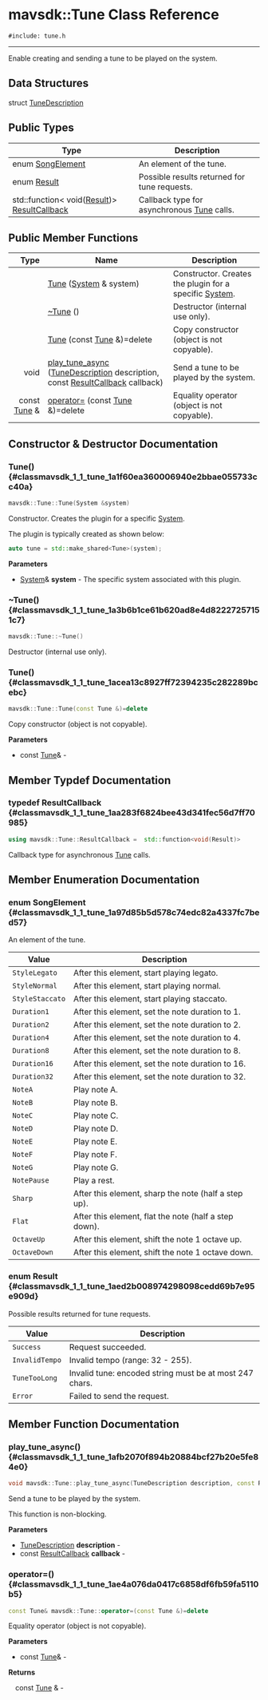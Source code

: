 # mavsdk::Tune Class Reference
`#include: tune.h`

----


Enable creating and sending a tune to be played on the system. 


## Data Structures


struct [TuneDescription](structmavsdk_1_1_tune_1_1_tune_description.md)

## Public Types


Type | Description
--- | ---
enum [SongElement](#classmavsdk_1_1_tune_1a97d85b5d578c74edc82a4337fc7bed57) | An element of the tune.
enum [Result](#classmavsdk_1_1_tune_1aed2b008974298098cedd69b7e95e909d) | Possible results returned for tune requests.
std::function< void([Result](classmavsdk_1_1_tune.md#classmavsdk_1_1_tune_1aed2b008974298098cedd69b7e95e909d))> [ResultCallback](#classmavsdk_1_1_tune_1aa283f6824bee43d341fec56d7ff70985) | Callback type for asynchronous [Tune](classmavsdk_1_1_tune.md) calls.

## Public Member Functions


Type | Name | Description
---: | --- | ---
&nbsp; | [Tune](#classmavsdk_1_1_tune_1a1f60ea360006940e2bbae055733cc40a) ([System](classmavsdk_1_1_system.md) & system) | Constructor. Creates the plugin for a specific [System](classmavsdk_1_1_system.md).
&nbsp; | [~Tune](#classmavsdk_1_1_tune_1a3b6b1ce61b620ad8e4d82227257151c7) () | Destructor (internal use only).
&nbsp; | [Tune](#classmavsdk_1_1_tune_1acea13c8927ff72394235c282289bcebc) (const [Tune](classmavsdk_1_1_tune.md) &)=delete | Copy constructor (object is not copyable).
void | [play_tune_async](#classmavsdk_1_1_tune_1afb2070f894b20884bcf27b20e5fe84e0) ([TuneDescription](structmavsdk_1_1_tune_1_1_tune_description.md) description, const [ResultCallback](classmavsdk_1_1_tune.md#classmavsdk_1_1_tune_1aa283f6824bee43d341fec56d7ff70985) callback) | Send a tune to be played by the system.
const [Tune](classmavsdk_1_1_tune.md) & | [operator=](#classmavsdk_1_1_tune_1ae4a076da0417c6858df6fb59fa5110b5) (const [Tune](classmavsdk_1_1_tune.md) &)=delete | Equality operator (object is not copyable).


## Constructor & Destructor Documentation


### Tune() {#classmavsdk_1_1_tune_1a1f60ea360006940e2bbae055733cc40a}
```cpp
mavsdk::Tune::Tune(System &system)
```


Constructor. Creates the plugin for a specific [System](classmavsdk_1_1_system.md).

The plugin is typically created as shown below: 

```cpp
auto tune = std::make_shared<Tune>(system);
```

**Parameters**

* [System](classmavsdk_1_1_system.md)& **system** - The specific system associated with this plugin.

### ~Tune() {#classmavsdk_1_1_tune_1a3b6b1ce61b620ad8e4d82227257151c7}
```cpp
mavsdk::Tune::~Tune()
```


Destructor (internal use only).


### Tune() {#classmavsdk_1_1_tune_1acea13c8927ff72394235c282289bcebc}
```cpp
mavsdk::Tune::Tune(const Tune &)=delete
```


Copy constructor (object is not copyable).


**Parameters**

* const [Tune](classmavsdk_1_1_tune.md)&  - 

## Member Typdef Documentation


### typedef ResultCallback {#classmavsdk_1_1_tune_1aa283f6824bee43d341fec56d7ff70985}

```cpp
using mavsdk::Tune::ResultCallback =  std::function<void(Result)>
```


Callback type for asynchronous [Tune](classmavsdk_1_1_tune.md) calls.


## Member Enumeration Documentation


### enum SongElement {#classmavsdk_1_1_tune_1a97d85b5d578c74edc82a4337fc7bed57}


An element of the tune.


Value | Description
--- | ---
<span id="classmavsdk_1_1_tune_1a97d85b5d578c74edc82a4337fc7bed57ac830472147f0e7d7a397f4ebe1efa6f3"></span> `StyleLegato` | After this element, start playing legato. 
<span id="classmavsdk_1_1_tune_1a97d85b5d578c74edc82a4337fc7bed57a8cb71997964d545dec42802f02c1e5af"></span> `StyleNormal` | After this element, start playing normal. 
<span id="classmavsdk_1_1_tune_1a97d85b5d578c74edc82a4337fc7bed57acca75620eab0dffb73ec1a4b2b7a334c"></span> `StyleStaccato` | After this element, start playing staccato. 
<span id="classmavsdk_1_1_tune_1a97d85b5d578c74edc82a4337fc7bed57a63787476eb9cebc1d976e06c4a89085d"></span> `Duration1` | After this element, set the note duration to 1. 
<span id="classmavsdk_1_1_tune_1a97d85b5d578c74edc82a4337fc7bed57ab60dc533a85bdbf419ac39982fae8ce8"></span> `Duration2` | After this element, set the note duration to 2. 
<span id="classmavsdk_1_1_tune_1a97d85b5d578c74edc82a4337fc7bed57a48914c473999e8240f09b96c63c37a84"></span> `Duration4` | After this element, set the note duration to 4. 
<span id="classmavsdk_1_1_tune_1a97d85b5d578c74edc82a4337fc7bed57a5c027e5349ad17104491057d3b153192"></span> `Duration8` | After this element, set the note duration to 8. 
<span id="classmavsdk_1_1_tune_1a97d85b5d578c74edc82a4337fc7bed57add80adb2a6a9aae642795959bb077b19"></span> `Duration16` | After this element, set the note duration to 16. 
<span id="classmavsdk_1_1_tune_1a97d85b5d578c74edc82a4337fc7bed57a5238379d32263441c68c00fefb9fee74"></span> `Duration32` | After this element, set the note duration to 32. 
<span id="classmavsdk_1_1_tune_1a97d85b5d578c74edc82a4337fc7bed57adae7803873ef1a4be05a28fd47f928cc"></span> `NoteA` | Play note A. 
<span id="classmavsdk_1_1_tune_1a97d85b5d578c74edc82a4337fc7bed57adf0f2ea8b78208955005301fabc40578"></span> `NoteB` | Play note B. 
<span id="classmavsdk_1_1_tune_1a97d85b5d578c74edc82a4337fc7bed57a96efe8adf521933e0ee897b2526f1040"></span> `NoteC` | Play note C. 
<span id="classmavsdk_1_1_tune_1a97d85b5d578c74edc82a4337fc7bed57a8dc7aeb7d481ca13b24b89ea5781d5f0"></span> `NoteD` | Play note D. 
<span id="classmavsdk_1_1_tune_1a97d85b5d578c74edc82a4337fc7bed57a8499410b04b4830cc664546160bbee41"></span> `NoteE` | Play note E. 
<span id="classmavsdk_1_1_tune_1a97d85b5d578c74edc82a4337fc7bed57adff4ed70eb41ce84bd176316cb3c82f8"></span> `NoteF` | Play note F. 
<span id="classmavsdk_1_1_tune_1a97d85b5d578c74edc82a4337fc7bed57a57afabb08eebc4b8052efdb10878fa88"></span> `NoteG` | Play note G. 
<span id="classmavsdk_1_1_tune_1a97d85b5d578c74edc82a4337fc7bed57a24dfb97f7be37bc76be4233a0d18440b"></span> `NotePause` | Play a rest. 
<span id="classmavsdk_1_1_tune_1a97d85b5d578c74edc82a4337fc7bed57a60c17eb98355db0fe5ce016db6c6f444"></span> `Sharp` | After this element, sharp the note (half a step up). 
<span id="classmavsdk_1_1_tune_1a97d85b5d578c74edc82a4337fc7bed57a745e3db6a7ffd50e1a72b39482f0882d"></span> `Flat` | After this element, flat the note (half a step down). 
<span id="classmavsdk_1_1_tune_1a97d85b5d578c74edc82a4337fc7bed57a1713d26780742b9524fdc6e40c6ef6cd"></span> `OctaveUp` | After this element, shift the note 1 octave up. 
<span id="classmavsdk_1_1_tune_1a97d85b5d578c74edc82a4337fc7bed57ab41646df7c887cc0e3647ba5f8b26afe"></span> `OctaveDown` | After this element, shift the note 1 octave down. 

### enum Result {#classmavsdk_1_1_tune_1aed2b008974298098cedd69b7e95e909d}


Possible results returned for tune requests.


Value | Description
--- | ---
<span id="classmavsdk_1_1_tune_1aed2b008974298098cedd69b7e95e909da505a83f220c02df2f85c3810cd9ceb38"></span> `Success` | Request succeeded. 
<span id="classmavsdk_1_1_tune_1aed2b008974298098cedd69b7e95e909dab94ce655e90ee954ba1c4c5d0e13659e"></span> `InvalidTempo` | Invalid tempo (range: 32 - 255). 
<span id="classmavsdk_1_1_tune_1aed2b008974298098cedd69b7e95e909da088c77b60655734bff629e03e1968495"></span> `TuneTooLong` | Invalid tune: encoded string must be at most 247 chars. 
<span id="classmavsdk_1_1_tune_1aed2b008974298098cedd69b7e95e909da902b0d55fddef6f8d651fe1035b7d4bd"></span> `Error` | Failed to send the request. 

## Member Function Documentation


### play_tune_async() {#classmavsdk_1_1_tune_1afb2070f894b20884bcf27b20e5fe84e0}
```cpp
void mavsdk::Tune::play_tune_async(TuneDescription description, const ResultCallback callback)
```


Send a tune to be played by the system.

This function is non-blocking.

**Parameters**

* [TuneDescription](structmavsdk_1_1_tune_1_1_tune_description.md) **description** - 
* const [ResultCallback](classmavsdk_1_1_tune.md#classmavsdk_1_1_tune_1aa283f6824bee43d341fec56d7ff70985) **callback** - 

### operator=() {#classmavsdk_1_1_tune_1ae4a076da0417c6858df6fb59fa5110b5}
```cpp
const Tune& mavsdk::Tune::operator=(const Tune &)=delete
```


Equality operator (object is not copyable).


**Parameters**

* const [Tune](classmavsdk_1_1_tune.md)&  - 

**Returns**

&emsp;const [Tune](classmavsdk_1_1_tune.md) & - 